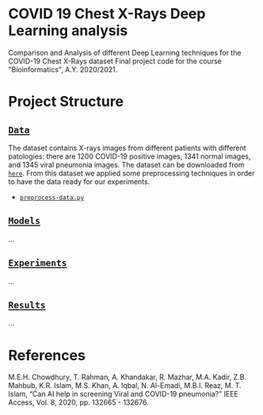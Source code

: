 # COVID 19 Chest X-Rays Deep Learning analysis
Comparison and Analysis of different Deep Learning techniques for the COVID-19 Chest X-Rays dataset
Final project code for the course "Bioinformatics", A.Y. 2020/2021.

# Project Structure

##  [`Data`](./data)
The dataset contains X-rays images from different patients with different patologies: there are 1200 COVID-19 positive images, 1341 normal images, and 1345 viral pneumonia images. The dataset can be downloaded from [`here`](https://www.kaggle.com/tawsifurrahman/covid19-radiography-database).
From this dataset we applied some preprocessing techniques in order to have the data ready for our experiments.
* [`preprocess-data.py`](./data/preprocess-data.py) 

## [`Models`](./models)
...

## [`Experiments`](./experiments)
...

## [`Results`](./results)
...



# References
M.E.H. Chowdhury, T. Rahman, A. Khandakar, R. Mazhar, M.A. Kadir, Z.B. Mahbub, K.R. Islam, M.S. Khan, A. Iqbal, N. Al-Emadi, M.B.I. Reaz, M. T. Islam, “Can AI help in screening Viral and COVID-19 pneumonia?” IEEE Access, Vol. 8, 2020, pp. 132665 - 132676.
